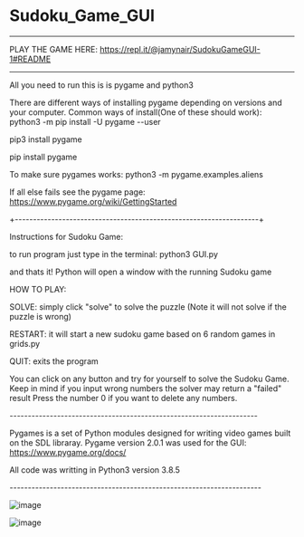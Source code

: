 # Sudoku_Game_GUI

***
PLAY THE GAME HERE:
https://repl.it/@jamynair/SudokuGameGUI-1#README
***


All you need to run this is is pygame and python3

There are different ways of installing pygame depending on versions and your computer. 
Common ways of install(One of these should work):
python3 -m pip install -U pygame --user

pip3 install pygame

pip install pygame

To make sure pygames works:
python3 -m pygame.examples.aliens

If all else fails see the pygame page:
https://www.pygame.org/wiki/GettingStarted


+-------------------------------------------------------------------+

Instructions for Sudoku Game:

to run program just type in the terminal:
python3 GUI.py

and thats it! Python will open a window with the running Sudoku game

HOW TO PLAY:

SOLVE: simply click "solve" to solve the puzzle (Note it will not solve if the puzzle is wrong)

RESTART: it will start a new sudoku game based on 6 random games in grids.py

QUIT: exits the program

You can click on any button and try for yourself to solve the Sudoku Game.
Keep in mind if you input wrong numbers the solver may return a "failed" result
Press the number 0 if you want to delete any numbers. 



*--------------------------------------------------------------------*

Pygames is a set of Python modules designed for writing video games built on the SDL libraray.
Pygame version 2.0.1 was used for the GUI: https://www.pygame.org/docs/

All code was writting in Python3 version 3.8.5 

*---------------------------------------------------------------------*





![image](https://user-images.githubusercontent.com/61338213/110221806-16025800-7e83-11eb-83ad-9ca50fc88a16.png)

![image](https://user-images.githubusercontent.com/61338213/110221858-61b50180-7e83-11eb-89ee-79a4f994322f.png)

